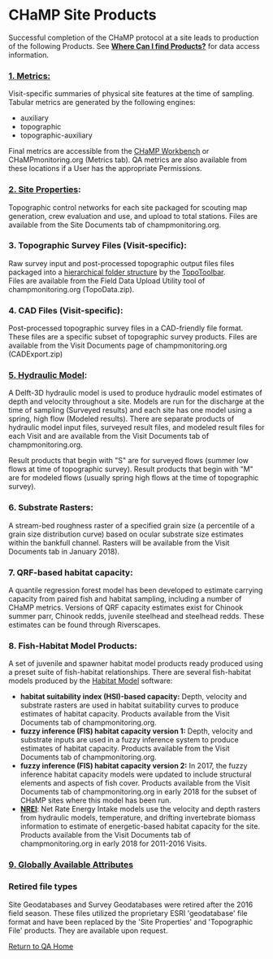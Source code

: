 # CHaMP Site Products

Successful completion of the CHaMP protocol at a site leads to production of the following Products.  See **[Where Can I find Products?](CM_SiteProductLocations.md)** for data access information. 

### **[1. Metrics:](https://github.com/SouthForkResearch/CHaMP_Metrics/wiki)**
Visit-specific summaries of physical site features at the time of sampling.  Tabular metrics are generated by the following engines:

* auxiliary
* topographic
* topographic-auxiliary   

Final metrics are accessible from the [CHaMP Workbench](http://workbench.northarrowresearch.com) or CHaMPmonitoring.org (Metrics tab). QA metrics are also available from these locations if a User has the appropriate Permissions.  

### [2. Site Properties]([https://riverscapes.github.io/CHaMPAutomation/engines/SiteProps.html](https://www.google.com/url?q=https%3A%2F%2Friverscapes.github.io%2FCHaMPAutomation%2Fengines%2FSiteProps.html&sa=D&sntz=1&usg=AFQjCNE9b4jDBhEyhPn2Ym4g_CsFqOjHbg)):
Topographic control networks for each site packaged for scouting map generation, crew evaluation and use, and upload to total stations. Files are available from the Site Documents tab of champmonitoring.org.  

### **3. Topographic Survey Files (Visit-specific)**: 
Raw survey input and post-processed topographic output files files packaged into a [hierarchical folder structure](http://champtools.northarrowresearch.com/9_technical_reference/project/) by the [TopoToolbar](http://champtools.northarrowresearch.com).  
Files are available from the Field Data Upload Utility tool of champmonitoring.org (TopoData.zip).  

### **4. CAD Files (Visit-specific):**  
Post-processed topographic survey files in a CAD-friendly file format. These files are a specific subset of topographic survey products. Files are available from the Visit Documents page of champmonitoring.org (CADExport.zip)  

### [5. Hydraulic Model](https://github.com/SouthForkResearch/Hydraulic-Modeling/wiki): 
A Delft-3D hydraulic model is used to produce hydraulic model estimates of depth and velocity throughout a site.  Models are run for the discharge at the time of sampling (Surveyed results) and each site has one model using a spring, high flow (Modeled results).   There are separate products of hydraulic model input files, surveyed result files, and modeled result files for each Visit and are available from the Visit Documents tab of champmonitoring.org.   

Result products that begin with "S" are for surveyed flows (summer low flows at time of topographic survey).  Result products that begin with "M" are for modeled flows (usually spring high flows at the time of topographic survey).  

### **6. Substrate Rasters:** 
A stream-bed roughness raster of a specified grain size (a percentile of a grain size distribution curve) based on ocular substrate size estimates within the bankfull channel.  Rasters will be available from the Visit Documents tab in January 2018).  

### **7. QRF-based habitat capacity:**  
A quantile regression forest model has been developed to estimate carrying capacity from paired fish and habitat sampling, including a number of CHaMP metrics. Versions of QRF capacity estimates exist for Chinook summer parr, Chinook redds, juvenile steelhead and steelhead redds. These estimates can be found through Riverscapes.

### **8. Fish-Habitat Model Products:** 
A set of juvenile and spawner habitat model products ready produced using a preset suite of fish-habitat relationships.  There are several fish-habitat models produced by the [Habitat Model](habitat.northarrowresearch.com) software: 

* **habitat suitability index (HSI)-based capacity:** Depth, velocity and substrate rasters are used in habitat suitability curves to produce estimates of habitat capacity. Products available from the Visit Documents tab of champmonitoring.org.  
* **fuzzy inference (FIS) habitat capacity version 1:** Depth, velocity and substrate inputs are used in a fuzzy inference system to produce estimates of habitat capacity.  Products available from the Visit Documents tab of champmonitoring.org.  
* **fuzzy inference (FIS) habitat capacity version 2:** In 2017, the fuzzy inference habitat capacity models were updated to include structural elements and aspects of fish cover.  Products available from the Visit Documents tab of champmonitoring.org in early 2018 for the subset of CHaMP sites where this model has been run.  
* [**NREI**](http://isemp.org/projects/nrei/): Net Rate Energy Intake models use the velocity and depth rasters from hydraulic models, temperature, and drifting invertebrate biomass information to estimate of energetic-based habitat capacity for the site.  Products available from the Visit Documents tab of champmonitoring.org in early 2018 for 2011-2016 Visits.  

### **[9. Globally Available Attributes](GloballyAvailableAttributes.md)**

### Retired file types
Site Geodatabases and Survey Geodatabases were retired after the 2016 field season.  These files utilized the proprietary ESRI 'geodatabase' file format and have been replaced by the 'Site Properties' and 'Topographic File' products. They are available upon request. 

[Return to QA Home](QAMain.md)

